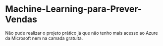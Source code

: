 # Machine-Learning-para-Prever-Vendas
Não pude realizar o projeto prático já que não tenho mais acesso ao Azure da Microsoft nem na camada gratuita.
